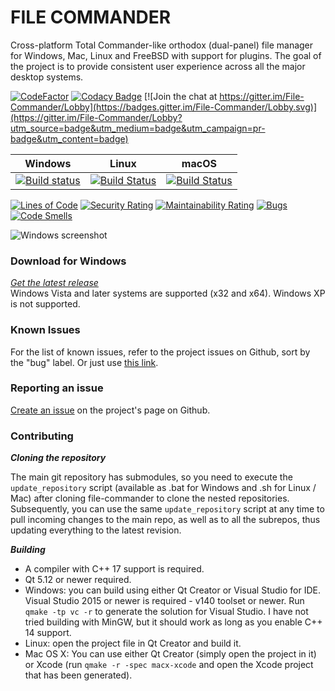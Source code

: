 # FILE COMMANDER

   Cross-platform Total Commander-like orthodox (dual-panel) file manager for Windows, Mac,  Linux and FreeBSD with support for plugins. The goal of the project is to provide consistent user experience across all the major desktop systems. 


[![CodeFactor](https://www.codefactor.io/repository/github/violetgiraffe/file-commander/badge/master)](https://www.codefactor.io/repository/github/violetgiraffe/file-commander/overview/master)
[![Codacy Badge](https://api.codacy.com/project/badge/Grade/aec457e63478460194c9ec2e351a6d23)](https://www.codacy.com/app/VioletGiraffe/file-commander?utm_source=github.com&amp;utm_medium=referral&amp;utm_content=VioletGiraffe/file-commander&amp;utm_campaign=Badge_Grade) [![Join the chat at https://gitter.im/File-Commander/Lobby](https://badges.gitter.im/File-Commander/Lobby.svg)](https://gitter.im/File-Commander/Lobby?utm_source=badge&utm_medium=badge&utm_campaign=pr-badge&utm_content=badge)

|Windows|Linux|macOS|
|---	|---	|---	|
|[![Build status](https://ci.appveyor.com/api/projects/status/0rdr7ordj8khnn8l?svg=true)](https://ci.appveyor.com/project/VioletGiraffe/file-commander)|[![Build Status](https://travis-ci.org/VioletGiraffe/file-commander.svg?branch=master)](https://travis-ci.org/VioletGiraffe/file-commander)|[![Build Status](https://travis-ci.org/VioletGiraffe/file-commander.svg?branch=master)](https://travis-ci.org/VioletGiraffe/file-commander)|

[![Lines of Code](https://sonarcloud.io/api/project_badges/measure?project=VioletGiraffe_file-commander&metric=ncloc)](https://sonarcloud.io/dashboard?id=VioletGiraffe_file-commander)
[![Security Rating](https://sonarcloud.io/api/project_badges/measure?project=VioletGiraffe_file-commander&metric=security_rating)](https://sonarcloud.io/dashboard?id=VioletGiraffe_file-commander)
[![Maintainability Rating](https://sonarcloud.io/api/project_badges/measure?project=VioletGiraffe_file-commander&metric=sqale_rating)](https://sonarcloud.io/dashboard?id=VioletGiraffe_file-commander)
[![Bugs](https://sonarcloud.io/api/project_badges/measure?project=VioletGiraffe_file-commander&metric=bugs)](https://sonarcloud.io/dashboard?id=VioletGiraffe_file-commander)
[![Code Smells](https://sonarcloud.io/api/project_badges/measure?project=VioletGiraffe_file-commander&metric=code_smells)](https://sonarcloud.io/dashboard?id=VioletGiraffe_file-commander)

![Windows screenshot](/../gh-pages/screenshots/Windows/screenshot.png?raw=true)

### Download for Windows

*<a href="https://github.com/VioletGiraffe/file-commander/releases/latest">Get the latest release</a>*    
Windows Vista and later systems are supported (x32 and x64). Windows XP is not supported.

### Known Issues
For the list of known issues, refer to the project issues on Github, sort by the "bug" label. Or just use <a href="https://github.com/VioletGiraffe/file-commander/labels/bug">this link</a>.

### Reporting an issue
<a href="https://github.com/VioletGiraffe/file-commander/issues/new">Create an issue</a> on the project's page on Github.

### Contributing

***Cloning the repository***

   The main git repository has submodules, so you need to execute the `update_repository` script (available as .bat for Windows and .sh for Linux / Mac) after cloning file-commander to clone the nested repositories. Subsequently, you can use the same `update_repository` script at any time to pull incoming changes to the main repo, as well as to all the subrepos, thus updating everything to the latest revision.

***Building***

* A compiler with C++ 17 support is required.
* Qt 5.12 or newer required.
* Windows: you can build using either Qt Creator or Visual Studio for IDE. Visual Studio 2015 or newer is required - v140 toolset or newer. Run `qmake -tp vc -r` to generate the solution for Visual Studio. I have not tried building with MinGW, but it should work as long as you enable C++ 14 support.
* Linux: open the project file in Qt Creator and build it.
* Mac OS X: You can use either Qt Creator (simply open the project in it) or Xcode (run `qmake -r -spec macx-xcode` and open the Xcode project that has been generated).
